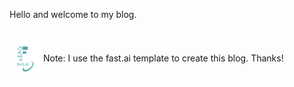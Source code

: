 Hello and welcome to my blog.
<br>
<br>

<span><img src="images/logo.png" alt="fast.ai_logo" width="50" align='center'/> Note: I use the fast.ai template to create this blog. Thanks!</span>


